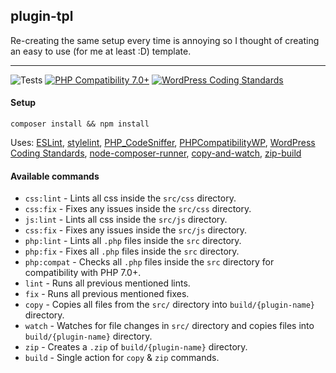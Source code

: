 ## plugin-tpl

Re-creating the same setup every time is annoying so I thought of creating an easy to use (for me at least :D) template.

---

![Tests](https://github.com/mrxkon/plugin-tpl/workflows/Main_Checks/badge.svg)
[![PHP Compatibility 7.0+](https://img.shields.io/badge/PHP%20Compatibility-7.0+-8892BF)](https://github.com/PHPCompatibility/PHPCompatibility)
[![WordPress Coding Standards](https://img.shields.io/badge/WordPress%20Coding%20Standards-latest-blue)](https://github.com/WordPress/WordPress-Coding-Standards)

#### Setup

`composer install && npm install`

Uses: [ESLint](https://eslint.org/), [stylelint](https://stylelint.io/), [PHP_CodeSniffer](https://github.com/squizlabs/PHP_CodeSniffer), [PHPCompatibilityWP](https://github.com/PHPCompatibility/PHPCompatibilityWP), [WordPress Coding Standards](https://github.com/WordPress/WordPress-Coding-Standards), [node-composer-runner](https://www.npmjs.com/package/node-composer-runner), [copy-and-watch](https://www.npmjs.com/package/copy-and-watch), [zip-build](https://www.npmjs.com/package/zip-build)

#### Available commands

- `css:lint` - Lints all css inside the `src/css` directory.
- `css:fix` - Fixes any issues inside the `src/css` directory.
- `js:lint` - Lints all css inside the `src/js` directory.
- `css:fix` - Fixes any issues inside the `src/js` directory.
- `php:lint` - Lints all `.php` files inside the `src` directory.
- `php:fix`  - Fixes all `.php` files inside the `src` directory.
- `php:compat` - Checks all `.php` files inside the `src` directory for compatibility with PHP 7.0+.
- `lint` - Runs all previous mentioned lints.
- `fix` - Runs all previous mentioned fixes.
- `copy` - Copies all files from the `src/` directory into `build/{plugin-name}` directory.
- `watch` - Watches for file changes in `src/` directory and copies files into `build/{plugin-name}` directory.
- `zip` - Creates a `.zip` of `build/{plugin-name}` directory.
- `build` - Single action for `copy` & `zip` commands.
